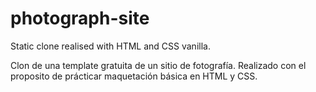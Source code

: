 # photograph-site
Static clone realised with HTML and CSS vanilla.

Clon de una template gratuita de un sitio de fotografía. Realizado con el proposito de prácticar maquetación básica en HTML y CSS.
